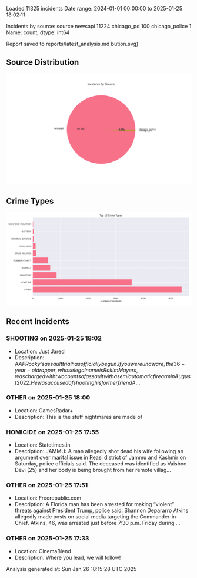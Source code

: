 
Loaded 11325 incidents
Date range: 2024-01-01 00:00:00 to 2025-01-25 18:02:11

Incidents by source:
source
newsapi           11224
chicago_pd          100
chicago_police        1
Name: count, dtype: int64

Report saved to reports/latest_analysis.md
bution.svg)

## Source Distribution
![Source Distribution](images/source_distribution.svg)

## Crime Types
![Crime Types](images/crime_types.svg)

## Recent Incidents

### SHOOTING on 2025-01-25 18:02
- Location: Just Jared
- Description: A$AP Rocky‘s assault trial has officially begun. If you were unaware, the 36-year-old rapper, whose legal name is Rakim Mayers, was charged with two counts of assault with a semiautomatic firearm in August 2022. He was accused of shooting his former friend A$…


### OTHER on 2025-01-25 18:00
- Location: GamesRadar+
- Description: This is the stuff nightmares are made of


### HOMICIDE on 2025-01-25 17:55
- Location: Statetimes.in
- Description: JAMMU: A man allegedly shot dead his wife following an argument over marital issue in Reasi district of Jammu and Kashmir on Saturday, police officials said. The deceased was identified as Vaishno Devi (25) and her body is being brought from her remote villag…


### OTHER on 2025-01-25 17:51
- Location: Freerepublic.com
- Description: A Florida man ​has been arrested for making “violent” threats against President Trump, police said. Shannon Depararro Atkins​ allegedly made posts on social media targeting the ​Commander-in-Chief. Atkins, 46, was arrested just before 7:30 p.m. Friday during …


### OTHER on 2025-01-25 17:33
- Location: CinemaBlend
- Description: Where you lead, we will follow!

Analysis generated at: Sun Jan 26 18:15:28 UTC 2025
